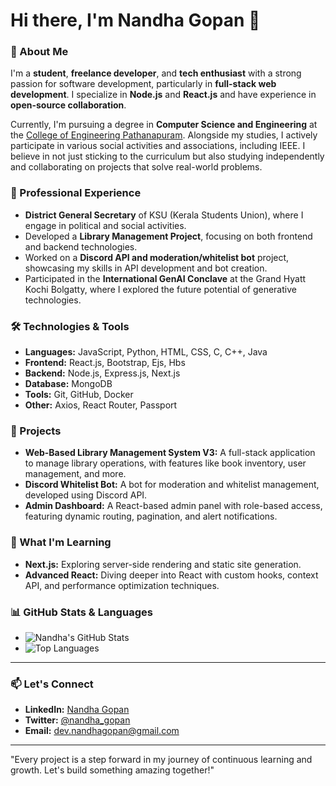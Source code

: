 # Hi there, I'm Nandha Gopan 👋

### 🚀 About Me

I'm a **student**, **freelance developer**, and **tech enthusiast** with a strong passion for software development, particularly in **full-stack web development**. I specialize in **Node.js** and **React.js** and have experience in **open-source collaboration**.

Currently, I'm pursuing a degree in **Computer Science and Engineering** at the [College of Engineering Pathanapuram](https://www.cetpathanapuram.ac.in/). Alongside my studies, I actively participate in various social activities and associations, including IEEE. I believe in not just sticking to the curriculum but also studying independently and collaborating on projects that solve real-world problems.

### 💼 Professional Experience

- **District General Secretary** of KSU (Kerala Students Union), where I engage in political and social activities.
- Developed a **Library Management Project**, focusing on both frontend and backend technologies.
- Worked on a **Discord API and moderation/whitelist bot** project, showcasing my skills in API development and bot creation.
- Participated in the **International GenAI Conclave** at the Grand Hyatt Kochi Bolgatty, where I explored the future potential of generative technologies.

### 🛠️ Technologies & Tools

- **Languages:** JavaScript, Python, HTML, CSS, C, C++, Java
- **Frontend:** React.js, Bootstrap, Ejs, Hbs
- **Backend:** Node.js, Express.js, Next.js
- **Database:** MongoDB
- **Tools:** Git, GitHub, Docker
- **Other:** Axios, React Router, Passport

### 🔧 Projects

- **Web-Based Library Management System V3:** A full-stack application to manage library operations, with features like book inventory, user management, and more.
- **Discord Whitelist Bot:** A bot for moderation and whitelist management, developed using Discord API.
- **Admin Dashboard:** A React-based admin panel with role-based access, featuring dynamic routing, pagination, and alert notifications.

### 🌱 What I'm Learning

- **Next.js:** Exploring server-side rendering and static site generation.
- **Advanced React:** Diving deeper into React with custom hooks, context API, and performance optimization techniques.

### 📊 GitHub Stats & Languages

- ![Nandha's GitHub Stats](https://github-readme-stats.vercel.app/api?username=nandhuz-coder&show_icons=true&theme=radical)
- ![Top Languages](https://github-readme-stats.vercel.app/api/top-langs/?username=nandhuz-coder&layout=compact&theme=radical)

---

### 📫 Let's Connect

- **LinkedIn:** [Nandha Gopan](https://www.linkedin.com/in/nandhagopan45)
- **Twitter:** [@nandha_gopan](https://twitter.com/nandhagopan_45)
- **Email:** dev.nandhagopan@gmail.com

---

"Every project is a step forward in my journey of continuous learning and growth. Let's build something amazing together!"
